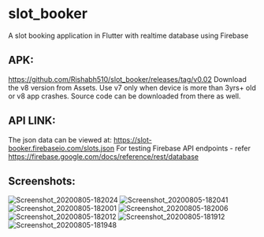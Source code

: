 # slot_booker
A slot booking application in Flutter with realtime database using Firebase

## APK:
https://github.com/Rishabh510/slot_booker/releases/tag/v0.02
Download the v8 version from Assets. Use v7 only when device is more than 3yrs+ old or v8 app crashes. Source code can be downloaded from there as well.

## API LINK:
The json data can be viewed at: https://slot-booker.firebaseio.com/slots.json
For testing Firebase API endpoints - refer https://firebase.google.com/docs/reference/rest/database

## Screenshots: 
![Screenshot_20200805-182024](https://user-images.githubusercontent.com/42823059/89415013-e9e5f380-d748-11ea-9877-2871c8304ddf.jpg)
![Screenshot_20200805-182041](https://user-images.githubusercontent.com/42823059/89415018-ea7e8a00-d748-11ea-9381-ee4ce08d6f09.jpg)
![Screenshot_20200805-182001](https://user-images.githubusercontent.com/42823059/89415006-e8b4c680-d748-11ea-816f-772e2fa5d4c7.jpg)
![Screenshot_20200805-182006](https://user-images.githubusercontent.com/42823059/89415009-e94d5d00-d748-11ea-8970-0865365d56f5.jpg)
![Screenshot_20200805-182012](https://user-images.githubusercontent.com/42823059/89415011-e94d5d00-d748-11ea-9b26-cff5adb01889.jpg)
![Screenshot_20200805-181912](https://user-images.githubusercontent.com/42823059/89415000-e6eb0300-d748-11ea-8d3a-3ff5a09fa4fd.jpg)
![Screenshot_20200805-181948](https://user-images.githubusercontent.com/42823059/89415005-e8b4c680-d748-11ea-9fbd-1e2391d9a034.jpg)
